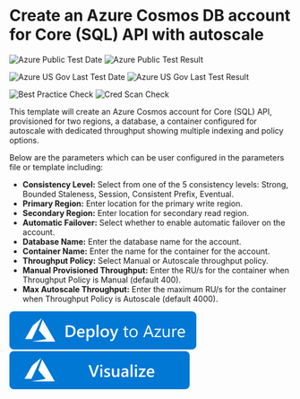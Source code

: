 # Create an Azure Cosmos DB account for Core (SQL) API with autoscale

![Azure Public Test Date](https://azurequickstartsservice.blob.core.windows.net/badges/101-cosmosdb-sql-autoscale/PublicLastTestDate.svg)
![Azure Public Test Result](https://azurequickstartsservice.blob.core.windows.net/badges/101-cosmosdb-sql-autoscale/PublicDeployment.svg)

![Azure US Gov Last Test Date](https://azurequickstartsservice.blob.core.windows.net/badges/101-cosmosdb-sql-autoscale/FairfaxLastTestDate.svg)
![Azure US Gov Last Test Result](https://azurequickstartsservice.blob.core.windows.net/badges/101-cosmosdb-sql-autoscale/FairfaxDeployment.svg)

![Best Practice Check](https://azurequickstartsservice.blob.core.windows.net/badges/101-cosmosdb-sql-autoscale/BestPracticeResult.svg)
![Cred Scan Check](https://azurequickstartsservice.blob.core.windows.net/badges/101-cosmosdb-sql-autoscale/CredScanResult.svg)

This template will create an Azure Cosmos account for Core (SQL) API,
provisioned for two regions, a database, a container configured for autoscale
with dedicated throughput showing multiple indexing and policy options.

Below are the parameters which can be user configured in the parameters file or
template including:

- **Consistency Level:** Select from one of the 5 consistency levels: Strong,
  Bounded Staleness, Session, Consistent Prefix, Eventual.
- **Primary Region:** Enter location for the primary write region.
- **Secondary Region:** Enter location for secondary read region.
- **Automatic Failover:** Select whether to enable automatic failover on the
  account.
- **Database Name:** Enter the database name for the account.
- **Container Name:** Enter the name for the container for the account.
- **Throughput Policy:** Select Manual or Autoscale throughput policy.
- **Manual Provisioned Throughput:** Enter the RU/s for the container when
  Throughput Policy is Manual (default 400).
- **Max Autoscale Throughput:** Enter the maximum RU/s for the container when
  Throughput Policy is Autoscale (default 4000).

[![Deploy To Azure](https://raw.githubusercontent.com/Azure/azure-quickstart-templates/master/1-CONTRIBUTION-GUIDE/images/deploytoazure.svg?sanitize=true)](https://portal.azure.com/#create/Microsoft.Template/uri/https%3A%2F%2Fraw.githubusercontent.com%2FAzure%2Fazure-quickstart-templates%2Fmaster%2F101-cosmosdb-sql-autoscale%2Fazuredeploy.json)
[![Visualize](https://raw.githubusercontent.com/Azure/azure-quickstart-templates/master/1-CONTRIBUTION-GUIDE/images/visualizebutton.svg?sanitize=true)](http://armviz.io/#/?load=https%3A%2F%2Fraw.githubusercontent.com%2FAzure%2Fazure-quickstart-templates%2Fmaster%2F101-cosmosdb-sql-autoscale%2Fazuredeploy.json)
